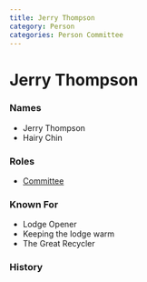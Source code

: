 ```yaml
---
title: Jerry Thompson
category: Person
categories: Person Committee
---
```

# Jerry Thompson
### Names

- Jerry Thompson
- Hairy Chin

### Roles

- [Committee](Committee)

### Known For

- Lodge Opener
- Keeping the lodge warm
- The Great Recycler

### History


